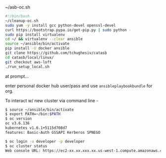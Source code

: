 ~/asb-oc.sh
```bash
#!/bin/bash
~/cleanup-oc.sh
sudo yum -y install gcc python-devel openssl-devel
curl https://bootstrap.pypa.io/get-pip.py | sudo python -
sudo pip install virtualenv
cd ~/ && virtualenv --clear ansible
source ~/ansible/bin/activate
pip install -U docker ansible
git clone https://github.com/tchughesiv/catasb
cd catasb/local/linux/
git checkout aws-loft
./run_setup_local.sh
```
at prompt...

enter personal docker hub user/pass and use `ansibleplaybookbundle` for org.

To interact w/ new cluster via command line -
```bash
$ source ~/ansible/bin/activate
$ export PATH=~/bin:$PATH
$ oc version
oc v3.6.136
kubernetes v1.6.1+5115d708d7
features: Basic-Auth GSSAPI Kerberos SPNEGO

$ oc login -u developer -p developer
$ oc cluster status
Web console URL: https://ec2-xx.xx.xxx.xx.us-west-1.compute.amazonaws.com:8443
```
